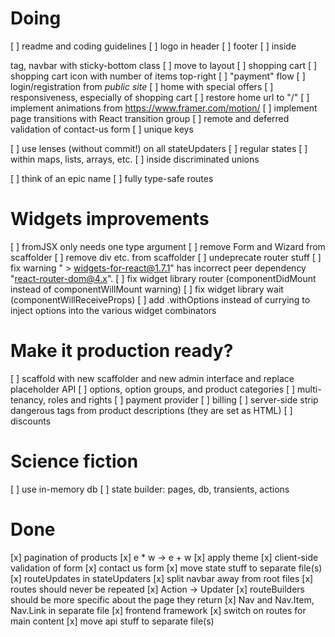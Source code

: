 # Doing
[ ] readme and coding guidelines
  [ ] logo in header
[ ] footer
  [ ] inside <footer> tag, navbar with sticky-bottom class
  [ ] move to layout
[ ] shopping cart
  [ ] shopping cart icon with number of items top-right
  [ ] "payment" flow
[ ] login/registration from _public site_
[ ] home with special offers
[ ] responsiveness, especially of shopping cart
[ ] restore home url to "/"
[ ] implement animations from https://www.framer.com/motion/
[ ] implement page transitions with React transition group
[ ] remote and deferred validation of contact-us form
[ ] unique keys

[ ] use lenses (without commit!) on all stateUpdaters
  [ ] regular states
  [ ] within maps, lists, arrays, etc.
  [ ] inside discriminated unions

[ ] think of an epic name
[ ] fully type-safe routes


# Widgets improvements
  [ ] fromJSX only needs one type argument
  [ ] remove Form and Wizard from scaffolder
  [ ] remove div etc. from scaffolder
  [ ] undeprecate router stuff
  [ ] fix warning " > widgets-for-react@1.7.1" has incorrect peer dependency "react-router-dom@4.x".
  [ ] fix widget library router (componentDidMount instead of componentWillMount warning)
  [ ] fix widget library wait (componentWillReceiveProps)
  [ ] add .withOptions instead of currying to inject options into the various widget combinators


# Make it production ready?
  [ ] scaffold with new scaffolder and new admin interface and replace placeholder API
  [ ] options, option groups, and product categories
  [ ] multi-tenancy, roles and rights
  [ ] payment provider
  [ ] billing
  [ ] server-side strip dangerous tags from product descriptions (they are set as HTML)
  [ ] discounts


# Science fiction
[ ] use in-memory db
[ ] state builder: pages, db, transients, actions


# Done
[x] pagination of products
[x] e * w -> e + w
[x] apply theme
[x] client-side validation of form
[x] contact us form
[x] move state stuff to separate file(s)
[x] routeUpdates in stateUpdaters
[x] split navbar away from root files
[x] routes should never be repeated
[x] Action -> Updater
[x] routeBuilders should be more specific about the page they return
[x] Nav and Nav.Item, Nav.Link in separate file
[x] frontend framework
[x] switch on routes for main content
[x] move api stuff to separate file(s)

